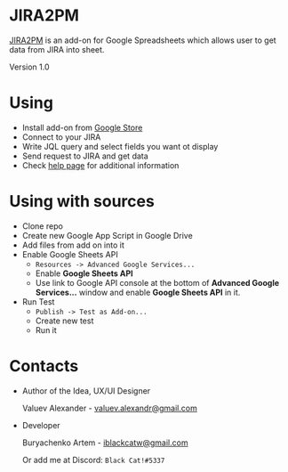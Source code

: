 # JIRA2PM

[JIRA2PM](https://chrome.google.com/webstore/detail/jira2pm/ccaonlclkfpglhdhakaiclclgplohhig) is an add-on for Google Spreadsheets which allows user to get data from JIRA into sheet.

Version 1.0

# Using

* Install add-on from [Google Store](https://chrome.google.com/webstore/detail/jira2pm/ccaonlclkfpglhdhakaiclclgplohhig)
* Connect to your JIRA
* Write JQL query and select fields you want ot display
* Send request to JIRA and get data
* Check [help page](https://jira2pm.appspot.com/help) for additional information

# Using with sources

* Clone repo
* Create new Google App Script in Google Drive
* Add files from add on into it
* Enable Google Sheets API
  * <code>Resources -> Advanced Google Services...</code> 
  * Enable **Google Sheets API**
  * Use link to Google API console at the bottom of **Advanced Google Services...** window and enable **Google Sheets API** in it.
* Run Test
  * <code>Publish -> Test as Add-on...</code>
  * Create new test
  * Run it
 
# Contacts

* Author of the Idea, UX/UI Designer

    Valuev Alexander - valuev.alexandr@gmail.com 

* Developer

    Buryachenko Artem - iblackcatw@gmail.com

    Or add me at Discord: <code>Black Cat!#5337</code>
